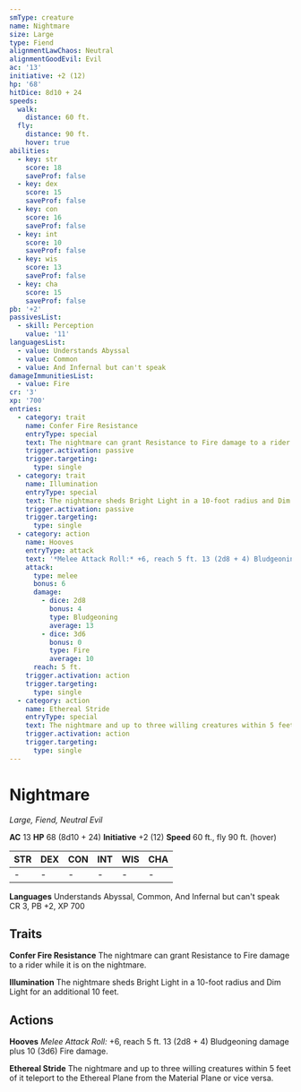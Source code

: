 ```yaml
---
smType: creature
name: Nightmare
size: Large
type: Fiend
alignmentLawChaos: Neutral
alignmentGoodEvil: Evil
ac: '13'
initiative: +2 (12)
hp: '68'
hitDice: 8d10 + 24
speeds:
  walk:
    distance: 60 ft.
  fly:
    distance: 90 ft.
    hover: true
abilities:
  - key: str
    score: 18
    saveProf: false
  - key: dex
    score: 15
    saveProf: false
  - key: con
    score: 16
    saveProf: false
  - key: int
    score: 10
    saveProf: false
  - key: wis
    score: 13
    saveProf: false
  - key: cha
    score: 15
    saveProf: false
pb: '+2'
passivesList:
  - skill: Perception
    value: '11'
languagesList:
  - value: Understands Abyssal
  - value: Common
  - value: And Infernal but can't speak
damageImmunitiesList:
  - value: Fire
cr: '3'
xp: '700'
entries:
  - category: trait
    name: Confer Fire Resistance
    entryType: special
    text: The nightmare can grant Resistance to Fire damage to a rider while it is on the nightmare.
    trigger.activation: passive
    trigger.targeting:
      type: single
  - category: trait
    name: Illumination
    entryType: special
    text: The nightmare sheds Bright Light in a 10-foot radius and Dim Light for an additional 10 feet.
    trigger.activation: passive
    trigger.targeting:
      type: single
  - category: action
    name: Hooves
    entryType: attack
    text: '*Melee Attack Roll:* +6, reach 5 ft. 13 (2d8 + 4) Bludgeoning damage plus 10 (3d6) Fire damage.'
    attack:
      type: melee
      bonus: 6
      damage:
        - dice: 2d8
          bonus: 4
          type: Bludgeoning
          average: 13
        - dice: 3d6
          bonus: 0
          type: Fire
          average: 10
      reach: 5 ft.
    trigger.activation: action
    trigger.targeting:
      type: single
  - category: action
    name: Ethereal Stride
    entryType: special
    text: The nightmare and up to three willing creatures within 5 feet of it teleport to the Ethereal Plane from the Material Plane or vice versa.
    trigger.activation: action
    trigger.targeting:
      type: single
---
```


# Nightmare
*Large, Fiend, Neutral Evil*

**AC** 13
**HP** 68 (8d10 + 24)
**Initiative** +2 (12)
**Speed** 60 ft., fly 90 ft. (hover)

| STR | DEX | CON | INT | WIS | CHA |
| --- | --- | --- | --- | --- | --- |
| - | - | - | - | - | - |

**Languages** Understands Abyssal, Common, And Infernal but can't speak
CR 3, PB +2, XP 700

## Traits

**Confer Fire Resistance**
The nightmare can grant Resistance to Fire damage to a rider while it is on the nightmare.

**Illumination**
The nightmare sheds Bright Light in a 10-foot radius and Dim Light for an additional 10 feet.

## Actions

**Hooves**
*Melee Attack Roll:* +6, reach 5 ft. 13 (2d8 + 4) Bludgeoning damage plus 10 (3d6) Fire damage.

**Ethereal Stride**
The nightmare and up to three willing creatures within 5 feet of it teleport to the Ethereal Plane from the Material Plane or vice versa.
